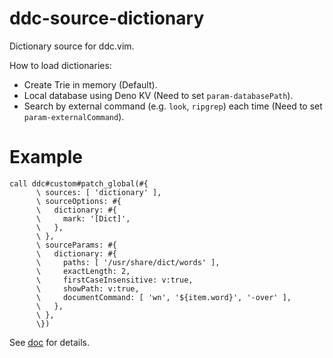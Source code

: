 # ddc-source-dictionary

Dictionary source for ddc.vim.

How to load dictionaries:
- Create Trie in memory (Default).
- Local database using Deno KV (Need to set `param-databasePath`).
- Search by external command (e.g. `look`, `ripgrep`) each time (Need to set `param-externalCommand`).

# Example

```vim
call ddc#custom#patch_global(#{
      \ sources: [ 'dictionary' ],
      \ sourceOptions: #{
      \   dictionary: #{
      \     mark: '[Dict]',
      \   },
      \ },
      \ sourceParams: #{
      \   dictionary: #{
      \     paths: [ '/usr/share/dict/words' ],
      \     exactLength: 2,
      \     firstCaseInsensitive: v:true,
      \     showPath: v:true,
      \     documentCommand: [ 'wn', '${item.word}', '-over' ],
      \   },
      \ },
      \})
```

See [doc](./doc/ddc-source-dictionary.txt) for details.
